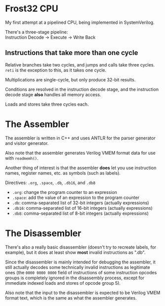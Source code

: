 # Frost32 CPU
My first attempt at a pipelined CPU, being implemented in SystemVerilog.

There's a three-stage pipeline:  
    Instruction Decode -> Execute -> Write Back

## Instructions that take more than one cycle
Relative branches take two cycles, and jumps and calls take three cycles.
`reti` is the exception to this, as it takes one cycle.

Multiplications are single-cycle, but only produce 32-bit results.

<!--
Multiplications (once fully implemented) will also take more than one than
one cycle, but it isn't clear yet exactly how many cycles they will take.
-->

Conditions are resolved in the instruction decode stage, and the
instruction decode stage **also** handles all memory access.

Loads and stores take three cycles each.


# The Assembler
The assembler is written in C++ and uses ANTLR for the parser generator and
visitor generator.

Also note that the assembler generates Verilog VMEM format data for use
with `readmemh()`.

Another thing of interest is that the assembler **does** let you use
instruction names, register names, etc. as symbols (such as labels).

Directives:  `.org`, `.space`, `.db`, `.db16`, and `.db8`
* `.org`:  change the program counter to an expression
* `.space`:  add the value of an expression to the program counter
* `.db`:  comma-separated list of 32-bit integers (actually expressions)
* `.db16`:  comma-separated list of 16-bit integers (actually expressions)
* `.db8`:  comma-separated list of 8-bit integers (actually expressions)

# The Disassembler
There's also a really basic disassembler (doesn't try to recreate labels,
for example), but it does at least show **most** invalid instructions as
".db".

Since the disassembler is mainly intended for debugging the assembler, it
still actually decodes some technically invalid instructions as legitimate
ones (the `0000 0000 0000` field of instructions of some instruction
opcodes groups is completely ignored in the disassembly
process, except for immediate indexed loads and stores of opcode group 5).

Also note that the input to the disassembler is expected to be Verilog VMEM
format text, which is the same as what the assembler generates.
